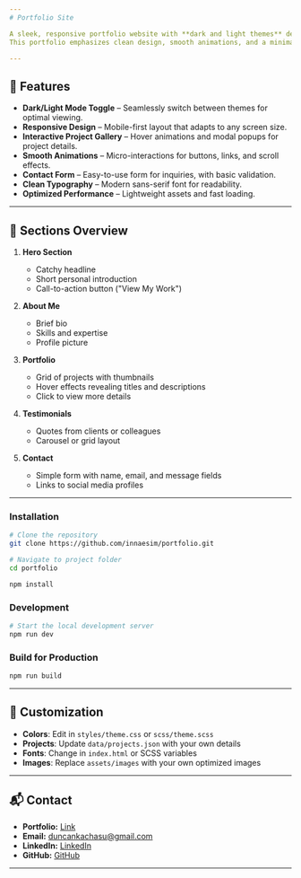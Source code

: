 ```yaml
---
# Portfolio Site

A sleek, responsive portfolio website with **dark and light themes** designed to showcase skills, projects, and professional background in an engaging, modern way.  
This portfolio emphasizes clean design, smooth animations, and a minimal layout to attract and retain viewers’ attention.

---
```


## 🌟 Features

- **Dark/Light Mode Toggle** – Seamlessly switch between themes for optimal viewing.
- **Responsive Design** – Mobile-first layout that adapts to any screen size.
- **Interactive Project Gallery** – Hover animations and modal popups for project details.
- **Smooth Animations** – Micro-interactions for buttons, links, and scroll effects.
- **Contact Form** – Easy-to-use form for inquiries, with basic validation.
- **Clean Typography** – Modern sans-serif font for readability.
- **Optimized Performance** – Lightweight assets and fast loading.

---

## 📂 Sections Overview

1. **Hero Section**  
   - Catchy headline  
   - Short personal introduction  
   - Call-to-action button ("View My Work")

2. **About Me**  
   - Brief bio  
   - Skills and expertise  
   - Profile picture

3. **Portfolio**  
   - Grid of projects with thumbnails  
   - Hover effects revealing titles and descriptions  
   - Click to view more details

4. **Testimonials**  
   - Quotes from clients or colleagues  
   - Carousel or grid layout

5. **Contact**  
   - Simple form with name, email, and message fields  
   - Links to social media profiles

---

### Installation
```bash
# Clone the repository
git clone https://github.com/innaesim/portfolio.git

# Navigate to project folder
cd portfolio

npm install
````

### Development

```bash
# Start the local development server
npm run dev
```

### Build for Production

```bash
npm run build
```

---

## 🎨 Customization

* **Colors**: Edit in `styles/theme.css` or `scss/theme.scss`
* **Projects**: Update `data/projects.json` with your own details
* **Fonts**: Change in `index.html` or SCSS variables
* **Images**: Replace `assets/images` with your own optimized images

---

## 📬 Contact

- **Portfolio:** [Link](https://portfolio.innaesim.com)  
- **Email:** [duncankachasu@gmail.com](mailto:duncankachasu@gmail.com)
- **LinkedIn:** [LinkedIn](https://linkedin.com/in/yourprofile)  
- **GitHub:** [GitHub](https://github.com/duncanjohanne)  

---


